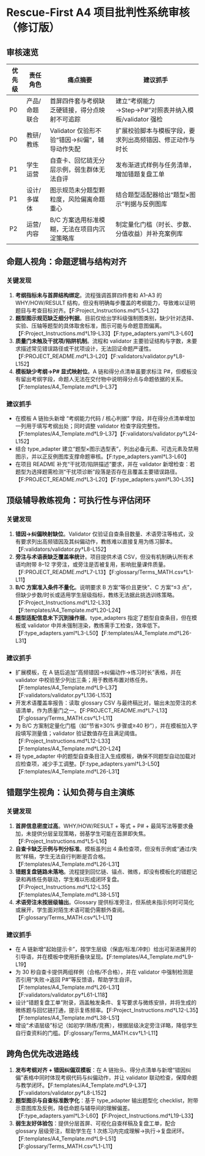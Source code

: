 # Rescue-First A4 项目批判性系统审核（修订版）

## 审核速览
| 优先级 | 责任角色 | 痛点摘要 | 建议抓手 |
| --- | --- | --- | --- |
| P0 | 产品/命题联合 | 首屏四件套与考纲缺乏硬链接，得分点映射不可追踪 | 建立“考纲能力→Step→P#”对照表并纳入模板/validator 强检 |
| P0 | 教研/教练 | Validator 仅验形不验“错因→纠偏”，辅导动作失配 | 扩展校验脚本与模板字段，要求列出高频错因、修正动作与时长 |
| P1 | 学生运营 | 自查卡、回忆链无分层示例，弱生群体无法自评 | 发布渐进式样例与任务清单，增加错题复盘工单 |
| P1 | 设计/多媒体 | 图示规范未分题型颗粒度，风险偏离命题重心 | 结合题型适配器给出“题型×图示”判据与反例图库 |
| P2 | 运营/内容 | B/C 方案选用标准模糊，无法在项目内沉淀策略库 | 制定量化门槛（时长、步数、分值收益）并补充案例库 |

## 命题人视角：命题逻辑与结构对齐
### 关键发现
1. **考纲指标未与首屏结构绑定**。流程强调首屏四件套和 A1–A3 的 WHY/HOW/RESULT 结构，但没有明确每步覆盖的考纲能力，导致难以证明题目与考查目标对齐。【F:Project_Instructions.md†L5-L32】
2. **题型图示规范缺乏细分判据**。目前仅给出学科级强制图类别，缺少针对选择、实验、压轴等题型的具体取舍标准，图示可能与命题意图偏离。【F:Project_Instructions.md†L19-L33】【F:type_adapters.yaml†L3-L60】
3. **质量门未触及干扰项/陷阱机制**。流程和 validator 主要验证结构与字数，未要求描述常见错误路径或干扰项设计，无法回证命题严谨性。【F:PROJECT_README.md†L3-L20】【F:validators/validator.py†L8-L152】
4. **模板缺少考纲→P# 显式映射位**。A 链和得分点清单虽要求标注 P#，但模板没有留出考纲字段，命题人无法在交付物中说明得分点与命题依据的关系。【F:templates/A4_Template.md†L9-L37】

### 建议抓手
- 在模板 A 链抬头新增 “考纲能力代码 / 核心判据” 字段，并在得分点清单增加一列用于填写考纲出处；同时调整 validator 检查字段完整性。【F:templates/A4_Template.md†L9-L37】【F:validators/validator.py†L24-L152】
- 结合 type_adapter 建立“题型×图示选型表”，列出必备元素、可选元素及禁用图示，并以正反例图库支撑命题审核。【F:type_adapters.yaml†L3-L60】
- 在项目 README 补充“干扰项/陷阱描述”要求，并在 validator 新增检查：若题型为选择题需检测“干扰项诊断”段落是否存在且覆盖主要错误路径。【F:PROJECT_README.md†L3-L20】【F:type_adapters.yaml†L30-L35】

## 顶级辅导教练视角：可执行性与评估闭环
### 关键发现
1. **错因→纠偏映射缺位**。Validator 仅验证自查条目数量、术语旁注等格式，没有要求列出高频错因及其纠偏动作，教练难以直接复用为练习脚本。【F:validators/validator.py†L8-L152】
2. **旁注与术语表缺乏覆盖率统计**。项目提供术语 CSV，但没有机制确认所有术语均附带 8–12 字旁注，或旁注是否被复用，影响批量课件质量。【F:PROJECT_README.md†L7-L13】【F:glossary/Terms_MATH.csv†L1-L11】
3. **B/C 方案准入条件不量化**。说明要求 B 方案“等价且更快”、C 方案“≤3 点”，但缺少步数/时长或适用学生层级指标，教练无法据此挑选训练策略。【F:Project_Instructions.md†L12-L33】【F:templates/A4_Template.md†L20-L24】
4. **题型适配信息未下沉到操作层**。type_adapters 指定了题型自查条目，但在模板或 validator 中并未强制渲染，教练需手工检查，效率低下。【F:type_adapters.yaml†L3-L50】【F:templates/A4_Template.md†L26-L31】

### 建议抓手
- 扩展模板，在 A 链后追加“高频错因→纠偏动作→练习时长”表格，并在 validator 中校验至少列出三条；用于教练布置对练任务。【F:templates/A4_Template.md†L9-L37】【F:validators/validator.py†L136-L153】
- 开发术语覆盖率报告：读取 glossary CSV 与最终稿比对，输出未加旁注的术语清单，作为质量门之一。【F:PROJECT_README.md†L7-L13】【F:glossary/Terms_MATH.csv†L1-L11】
- 为 B/C 方案制定量化门槛（如“节省≥30% 步骤或≥40 秒”），并在模板加入字段填写测量值；validator 验证数值存在且满足阈值。【F:Project_Instructions.md†L12-L33】【F:templates/A4_Template.md†L20-L24】
- 将 type_adapter 中的题型自查条目注入生成模板，确保不同题型自动加载对应检查项，减少手工调整。【F:type_adapters.yaml†L3-L50】【F:templates/A4_Template.md†L26-L31】

## 错题学生视角：认知负荷与自主演练
### 关键发现
1. **首屏信息密度过高**。WHY/HOW/RESULT + 等式 + P# + 最简写法等要求叠加，未提供分层呈现策略，弱基学生可能在首屏即失焦。【F:Project_Instructions.md†L5-L16】
2. **自查卡缺乏示例与判分标准**。模板虽列出 4 条检查项，但没有示例或“通过/失败”样稿，学生无法自行判断是否合格。【F:templates/A4_Template.md†L26-L31】
3. **错题复盘链路未落地**。流程提到回忆链、锚点、微练，却没有模板化的错题记录和再练任务联动，学生难以形成闭环复盘。【F:Project_Instructions.md†L12-L35】【F:templates/A4_Template.md†L38-L51】
4. **术语旁注未按层级输出**。Glossary 提供标准旁注，但系统未指示何时可简化或展开，学生面对陌生术语可能仍需额外查阅。【F:glossary/Terms_MATH.csv†L1-L11】

### 建议抓手
- 在 A 链新增“起始提示卡”，按学生层级（保底/标准/冲刺）给出可渐进展开的引导语，并在模板中使用折叠块呈现。【F:templates/A4_Template.md†L9-L19】
- 为 30 秒自查卡提供两组样例（合格/不合格），并在 validator 中强制检测是否引用“失败→返回 P#”等反馈语，帮助学生自评。【F:templates/A4_Template.md†L26-L31】【F:validators/validator.py†L61-L118】
- 设计“错题复盘工单”附录，涵盖触发条件、复写要求与微练安排，并将生成的微练题与回忆链打通，提示复练频率。【F:Project_Instructions.md†L12-L35】【F:templates/A4_Template.md†L38-L51】
- 增设“术语层级”标记（如初学/熟练/竞赛），根据层级决定旁注详略，降低学生自行查资料的门槛。【F:glossary/Terms_MATH.csv†L1-L11】

## 跨角色优先改进路线
1. **发布考纲对齐 + 错因纠偏双模板**：在 A 链抬头、得分点清单与新增“错因纠偏”表格中同时体现考纲代码与纠偏动作，并让 validator 联动检查，保障命题与教学闭环。【F:templates/A4_Template.md†L9-L37】【F:validators/validator.py†L8-L152】
2. **题型图示与自查标准数字化**：基于 type_adapter 输出题型化 checklist，附带示意图库及反例，降低命题与辅导间的理解偏差。【F:type_adapters.yaml†L3-L60】【F:Project_Instructions.md†L19-L33】
3. **弱生友好体验包**：提供分层首屏、可视化自查样稿及复盘工单，配合 glossary 层级旁注，帮助学生在 1 次练习内完成理解→执行→复盘闭环。【F:templates/A4_Template.md†L9-L51】【F:glossary/Terms_MATH.csv†L1-L11】
